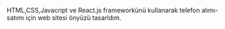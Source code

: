 HTML,CSS,Javacript ve React.js frameworkünü kullanarak telefon alımı-satımı için web sitesi önyüzü tasarldım.

